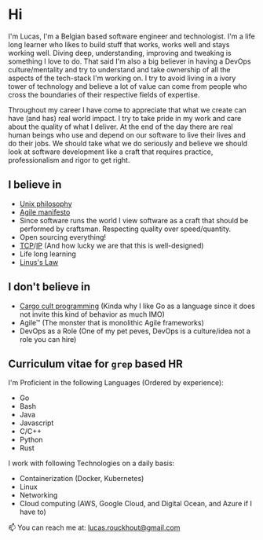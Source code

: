 # Hi

I'm Lucas, I'm a Belgian based software engineer and technologist. I'm a life long learner who likes to build stuff that works, works well and stays working well. Diving deep, understanding, improving and tweaking is something I love to do. That said I'm also a big believer in having a DevOps culture/mentality and try to understand and take ownership of all the aspects of the tech-stack I'm working on. I try to avoid living in a ivory tower of technology and believe a lot of value can come from people who cross the boundaries of their respective fields of expertise.

Throughout my career I have come to appreciate that what we create can have (and has) real world impact. I try to take pride in my work and care about the quality of what I deliver. At the end of the day there are real human beings who use and depend on our software to live their lives and do their jobs. We should take what we do seriously and believe we should look at software development like a craft that requires practice, professionalism and rigor to get right.

## I believe in
* [Unix philosophy](https://en.wikipedia.org/wiki/Unix_philosophy)
* [Agile manifesto](https://agilemanifesto.org/) 
* Since software runs the world I view software as a craft that should be performed by craftsman. Respecting quality over speed/quantity.
* Open sourcing everything!
* [TCP](https://datatracker.ietf.org/doc/html/rfc793)/[IP](https://datatracker.ietf.org/doc/html/rfc791) (And how lucky we are that this is well-designed)
* Life long learning
* [Linus's Law](https://en.wikipedia.org/wiki/Linus%27s_law)

## I don't believe in
* [Cargo cult programming](https://en.wikipedia.org/wiki/Cargo_cult_programming) (Kinda why I like Go as a language since it does not invite this kind of behavior as much IMO)
* Agile™ (The monster that is monolithic Agile frameworks)
* DevOps as a Role (One of my pet peves, DevOps is a culture/idea not a role you can hire)

## Curriculum vitae for `grep` based HR

I'm Proficient in the following Languages (Ordered by experience):
* Go
* Bash
* Java
* Javascript
* C/C++
* Python
* Rust

I work with following Technologies on a daily basis:
* Containerization (Docker, Kubernetes)
* Linux
* Networking
* Cloud computing (AWS, Google Cloud, and Digital Ocean, and Azure if I have to)

📫 You can reach me at: lucas.rouckhout@gmail.com
